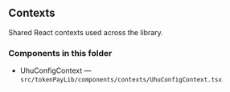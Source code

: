 ## Contexts

Shared React contexts used across the library.

### Components in this folder
- UhuConfigContext — `src/tokenPayLib/components/contexts/UhuConfigContext.tsx`
